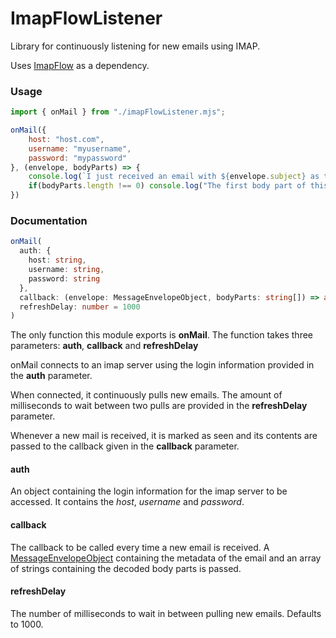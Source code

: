 # ImapFlowListener

Library for continuously listening for new emails using IMAP.

Uses [ImapFlow](https://www.npmjs.com/package/imapflow) as a dependency.

### Usage
```javascript
import { onMail } from "./imapFlowListener.mjs";

onMail({
    host: "host.com",
    username: "myusername",
    password: "mypassword"
}, (envelope, bodyParts) => {
    console.log(`I just received an email with ${envelope.subject} as the subject!`)
    if(bodyParts.length !== 0) console.log("The first body part of this mail reads as follows:", bodyParts[0]);
})
```

### Documentation

```typescript
onMail(
  auth: {
    host: string,
    username: string,
    password: string
  },
  callback: (envelope: MessageEnvelopeObject, bodyParts: string[]) => any,
  refreshDelay: number = 1000
)
```

The only function this module exports is **onMail**. The function takes three parameters: **auth**, **callback** and **refreshDelay**

onMail connects to an imap server using the login information provided in the **auth** parameter.

When connected, it continuously pulls new emails. The amount of milliseconds to wait between two pulls are provided in the **refreshDelay** parameter.

Whenever a new mail is received, it is marked as seen and its contents are passed to the callback given in the **callback** parameter.

#### auth

An object containing the login information for the imap server to be accessed. It contains the *host*, *username* and *password*.

#### callback

The callback to be called every time a new email is received. A [MessageEnvelopeObject](https://imapflow.com/global.html#MessageEnvelopeObject) containing the metadata of the email and an array of strings containing the decoded body parts is passed.

#### refreshDelay

The number of milliseconds to wait in between pulling new emails. Defaults to 1000.
